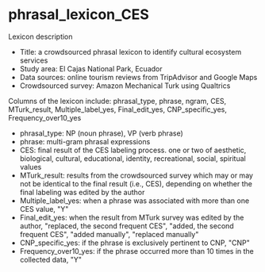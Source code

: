 # phrasal_lexicon_CES

<p>Lexicon description</p>
<ul>
<li>Title: a crowdsourced phrasal lexicon to identify cultural ecosystem services</li>
 <li>Study area: El Cajas National Park, Ecuador </li>
 <li>Data sources: online tourism reviews from TripAdvisor and Google Maps</li>
 <li>Crowdsourced survey: Amazon Mechanical Turk using Qualtrics </li>
</ul>




<p>Columns of the lexicon include: phrasal_type, phrase, ngram, CES, MTurk_result, Multiple_label_yes, Final_edit_yes, CNP_specific_yes, Frequency_over10_yes</p>
<ul>
<li>phrasal_type: NP (noun phrase), VP (verb phrase)</li>
<li>phrase: multi-gram phrasal expressions </li>
 <li>CES: final result of the CES labeling process. one or two of aesthetic, biological, cultural, educational, identity, recreational, social, spiritual values </li>
 <li>MTurk_result: results from the crowdsourced survey which may or may not be identical to the final result (i.e., CES), depending on whether the final labeling was edited by the author </li>
 <li>Multiple_label_yes: when a phrase was associated with more than one CES value, "Y" </li>
 <li>Final_edit_yes: when the result from MTurk survey was edited by the author, "replaced, the second frequent CES", "added, the second frequent CES", "added manually", "replaced manually"
 <li>CNP_specific_yes: if the phrase is exclusively pertinent to CNP, "CNP" </li>
 <li>Frequency_over10_yes: if the phrase occurred more than 10 times in the collected data, "Y" </li>
</ul>
